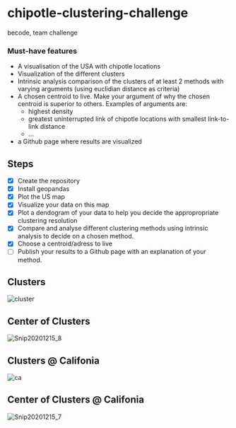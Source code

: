 # chipotle-clustering-challenge
becode, team challenge

### Must-have features

- A visualisation of the USA with chipotle locations
- Visualization of the different clusters
- Intrinsic analysis comparison of the clusters of at least 2 methods with varying arguments (using euclidian distance as criteria)
- A chosen centroid to live. Make your argument of why the chosen centroid is superior to others. Examples of arguments are:
    - highest density
    - greatest uninterrupted link of chipotle locations with smallest link-to-link distance
    - ...
- a Github page where results are visualized

## Steps
- [X]  Create the repository
- [X]  Install geopandas
- [X]  Plot the US map
- [X]  Visualize your data on this map
- [X]  Plot a dendogram of your data to help you decide the appropropriate clustering resolution
- [X]  Compare and analyse different clustering methods using intrinsic analysis to decide on a chosen method.
- [X]  Choose a centroid/adress to live
- [ ]  Publish your results to a Github page with an explanation of your method.

## Clusters
![cluster](https://user-images.githubusercontent.com/69633814/102191579-e5310900-3eb9-11eb-8877-50a2fa2ce0a7.png)

## Center of Clusters
![Snip20201215_8](https://user-images.githubusercontent.com/69633814/102198357-9471de00-3ec2-11eb-9c05-d8e1e568f8df.png)


## Clusters @ Califonia
![ca](https://user-images.githubusercontent.com/69633814/102198170-5b396e00-3ec2-11eb-8925-ae24b12720f4.png)

## Center of Clusters @ Califonia
![Snip20201215_7](https://user-images.githubusercontent.com/69633814/102198458-b1a6ac80-3ec2-11eb-8ef4-ac3f73a3c513.png)

